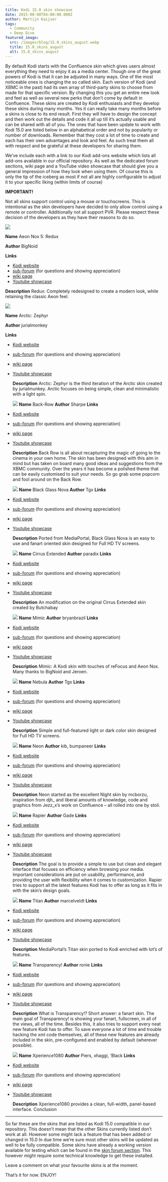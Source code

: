 ```yaml
---
title: Kodi 15.0 skin showcase
date: 2015-08-08T04:00:00.000Z
author: Martijn Kaijser
tags:
  - Community
  - Deep Dive
featured_image:
  src: /images/blog/15.0_skins_august.webp
  title: 15.0_skins_august
  alt: 15.0_skins_august
---
```

By default Kodi starts with the Confluence skin which gives users almost everything they need to enjoy it as a media center. Though one of the great powers of Kodi is that it can be adjusted in many ways. One of the most noticeable ones is changing the so called skin. Each version of Kodi (and XBMC in the past) had its own array of third-party skins to choose from made for that specific version. By changing this you get an entire new look and feel as well as several new perks that don’t come by default in Confluence. These skins are created by Kodi enthusiasts and they develop these skins during many months. Yes it can really take many months before a skins is close to its end result. First they will have to design the concept and then work out the details and code it all up till it’s actually usable and can be shared with all of you. The ones that have been update to work with Kodi 15.0 are listed below in an alphabetical order and not by popularity or number of downloads. Remember that they cost a lot of time to create and each has their own advantages and look and feel. As such treat them all with respect and be grateful at these developers for sharing them.

We’ve include each with a link to our Kodi add-ons website which lists all add-ons available in our official repository. As well as the dedicated forum sections, wiki page and a YouTube video showcase that should give you a general impression of how they look when using them. Of course this is only the tip of the iceberg as most if not all are highly configurable to adjust it to your specific liking (within limits of course)

**IMPORTANT!**

Not all skins support control using a mouse or touchscreens. This is intentional as the skin developers have decided to only allow control using a remote or controller. Additionally not all support PVR. Please respect these decision of the developers as they have their reasons to do so.

![](https://mirrors.kodi.tv/addons/isengard/skin.aeon.nox.5/icon.png)

**Name** Aeon Nox 5: Redux

**Author** BigNoid

**Links**

* [Kodi website](/addons)
* [sub-forum](https://forum.kodi.tv/forumdisplay.php?fid=142) (for questions and showing appreciation)
* [wiki page](https://kodi.wiki/view/Add-on:Aeon_Nox)
* [Youtube showcase](https://www.youtube.com/watch?v=rBz4QCM9NIs)

**Description** Redux: Completely redesigned to create a modern look, while retaining the classic Aeon feel.

![](https://mirrors.kodi.tv/addons/isengard/skin.arctic.zephyr/icon.png)

**Name** Arctic: Zephyr

**Author** jurialmonkey

**Links**

* [Kodi website](/addons)
* [sub-forum](https://forum.kodi.tv/forumdisplay.php?fid=221) (for questions and showing appreciation)
* [wiki page](https://kodi.wiki/view/Add-on:Arctic:_Zephyr)
* [Youtube showcase](https://www.youtube.com/watch?v=rMzXmX4RCes)

  **Description** Arctic: Zephyr is the third iteration of the Arctic skin created by jurialmunkey. Arctic focuses on being simple, clean and minimalistic with a light spin.

  ![](https://mirrors.kodi.tv/addons/isengard/skin.back-row/icon.webp) **Name** Back-Row **Author** Sharpe **Links**
* [Kodi website](/show/skin.back-row)
* [sub-forum](https://forum.kodi.tv/forumdisplay.php?fid=127) (for questions and showing appreciation)
* [wiki page](https://kodi.wiki/view/Add-on:Back_Row)
* [Youtube showcase](https://www.youtube.com/watch?v=sm6CU5K6OWA)

  **Description** Back Row is all about recapturing the magic of going to the cinema in your own home. The skin has been designed with this aim in mind but has taken on board many good ideas and suggestions from the XBMC community. Over the years it has become a polished theme that can be easily customised to suit your needs. So go grab some popcorn and fool around on the Back Row.

  ![](https://mirrors.kodi.tv/addons/isengard/skin.blackglassnova/icon.webp) **Name** Black Glass Nova **Author** Tgx **Links**
* [Kodi website](/addon/skins/black-glass-nova)
* [sub-forum](https://forum.kodi.tv/forumdisplay.php?fid=208) (for questions and showing appreciation)
* [wiki page](https://kodi.wiki/view/Add-on:Black_Glass_Nova)
* [Youtube showcase](https://www.youtube.com/watch?v=dxbijwL5efQ)

  **Description** Ported from MediaPortal, Black Glass Nova is an easy to use and fanart oriented skin designed for Full HD TV screens.

  ![](https://mirrors.kodi.tv/addons/isengard/skin.cirrus.extended/icon.webp) **Name** Cirrus Extended **Author** paradix **Links**
* [Kodi website](/show/skin.cirrus.extended)
* [sub-forum](https://forum.kodi.tv/forumdisplay.php?fid=133) (for questions and showing appreciation)
* [wiki page](https://kodi.wiki/view/Add-on:Cirrus_Extended)
* [Youtube showcase](https://www.youtube.com/watch?v=q2wj87BXxcU)

  **Description** An modification on the original Cirrus Extended skin created by Butchabay

  ![](https://mirrors.kodi.tv/addons/isengard/skin.mimic/icon.webp) **Name** Mimic **Author** bryanbrazil **Links**
* [Kodi website](/addon/skins/mimic)
* [sub-forum](https://forum.kodi.tv/forumdisplay.php?fid=218) (for questions and showing appreciation)
* [wiki page](https://kodi.wiki/index.php?title=Add-on:Mimic)
* [Youtube showcase](https://www.youtube.com/watch?v=RGfpbUWVkgQ)

  **Description** Mimic: A Kodi skin with touches of reFocus and Aeon Nox. Many thanks to BigNoid and Jeroen.

  ![](https://mirrors.kodi.tv/addons/isengard/skin.nebula/icon.webp) **Name** Nebula **Author** Tgx **Links**
* [Kodi website](/addon/skins/nebula)
* [sub-forum](https://forum.kodi.tv/forumdisplay.php?fid=211) (for questions and showing appreciation)
* [wiki page](https://kodi.wiki/index.php?title=Add-on:Nebula)
* [Youtube showcase](https://www.youtube.com/watch?v=NAg_XVAHmic)

  **Description** Simple and full-featured light or dark color skin designed for Full HD TV screens.

  ![](https://mirrors.kodi.tv/addons/isengard/skin.neon/icon.webp) **Name** Neon **Author** kib, bumpaneer **Links**
* [Kodi website](/show/skin.neon)
* [sub-forum](https://forum.kodi.tv/forumdisplay.php?fid=139) (for questions and showing appreciation)
* [wiki page](https://kodi.wiki/index.php?title=Add-on:Neon)
* [Youtube showcase](https://www.youtube.com/watch?v=2yfWgOb2lyM)

  **Description** Neon started as the excellent Night skin by mcborzu, inspiration from djh_ and liberal amounts of knowledge, code and graphics from Jezz_x’s work on Confluence – all rolled into one by stoli.

  ![](https://mirrors.kodi.tv/addons/isengard/skin.rapier/icon.webp) **Name** Rapier **Author** Gade **Links**
* [Kodi website](/addon/skins/rapier)
* [sub-forum](https://forum.kodi.tv/forumdisplay.php?fid=120) (for questions and showing appreciation)
* [wiki page](https://kodi.wiki/index.php?title=Add-on:Rapier)
* [Youtube showcase](https://www.youtube.com/watch?v=CZQWrJYgTa0)

  **Description** The goal is to provide a simple to use but clean and elegant interface that focuses on efficiency when browsing your media. Important considerations are put on usability, performance, and providing the user with flexibility when it comes to customization. Rapier tries to support all the latest features Kodi has to offer as long as it fits in with the skin’s design goals.

  ![](https://mirrors.kodi.tv/addons/helix/skin.titan/icon.webp) **Name** Titan **Author** marcelveldt **Links**
* [Kodi website](/addons)
* [sub-forum](https://forum.kodi.tv/forumdisplay.php?fid=212) (for questions and showing appreciation)
* [wiki page](https://kodi.wiki/view/Add-on:Titan_MediaBrowser)
* [Youtube showcase](https://www.youtube.com/watch?v=HbwG7ZuBrDU)

  **Description** MediaPortal’s Titan skin ported to Kodi enriched with lot’s of features.

  ![](https://mirrors.kodi.tv/addons/isengard/skin.transparency/icon.webp) **Name** Transparency! **Author** ronie **Links**
* [Kodi website](/addon/skins/transparency)
* [sub-forum](https://forum.kodi.tv/forumdisplay.php?fid=115) (for questions and showing appreciation)
* [wiki page](https://kodi.wiki/index.php?title=Add-on:Transparency!)
* [Youtube showcase](https://www.youtube.com/watch?v=45RRLaPErAQ)

  **Description** What is Transparency!? Short answer: a fanart skin. The main goal of Transparency! is showing your fanart, fullscreen, in all of the views, all of the time. Besides this, it also tries to support every neat new feature Kodi has to offer. To save everyone a lot of time and trouble hacking the xml code themselves, all of these new features are already included in the skin, pre-configured and enabled by default (wherever possible).

  ![](https://mirrors.kodi.tv/addons/isengard/skin.xperience1080/icon.webp) **Name** Xperience1080 **Author** Piers, xhaggi, ‘Black **Links**
* [Kodi website](/addon/skins/xperience1080)
* [sub-forum](https://forum.kodi.tv/forumdisplay.php?fid=197) (for questions and showing appreciation)
* [wiki page](https://kodi.wiki/index.php?title=Add-on:Xperience1080)
* [Youtube showcase](https://www.youtube.com/watch?v=2qF5OZmgd98)

  **Description** Xperience1080 provides a clean, full-width, panel-based interface. Conclusion

- - -

So far these are the skins that are listed as Kodi 15.0 compatible in our repository. This doesn’t mean that the other Skins currently listed don’t work at all. However some might lack a feature that has been added or changed in 15.0 In due time we’re sure most other skins will be updated as well to be fully compatible. Some skins have already a working version available for testing which can be found in the [skin forum section](https://forum.kodi.tv/forumdisplay.php?fid=67). This however might require some technical knowledge to get these installed.

Leave a comment on what your favourite skins is at the moment.

That’s it for now. ENJOY!